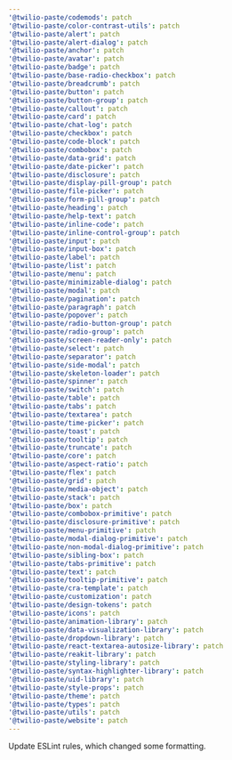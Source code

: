 ```yaml
---
'@twilio-paste/codemods': patch
'@twilio-paste/color-contrast-utils': patch
'@twilio-paste/alert': patch
'@twilio-paste/alert-dialog': patch
'@twilio-paste/anchor': patch
'@twilio-paste/avatar': patch
'@twilio-paste/badge': patch
'@twilio-paste/base-radio-checkbox': patch
'@twilio-paste/breadcrumb': patch
'@twilio-paste/button': patch
'@twilio-paste/button-group': patch
'@twilio-paste/callout': patch
'@twilio-paste/card': patch
'@twilio-paste/chat-log': patch
'@twilio-paste/checkbox': patch
'@twilio-paste/code-block': patch
'@twilio-paste/combobox': patch
'@twilio-paste/data-grid': patch
'@twilio-paste/date-picker': patch
'@twilio-paste/disclosure': patch
'@twilio-paste/display-pill-group': patch
'@twilio-paste/file-picker': patch
'@twilio-paste/form-pill-group': patch
'@twilio-paste/heading': patch
'@twilio-paste/help-text': patch
'@twilio-paste/inline-code': patch
'@twilio-paste/inline-control-group': patch
'@twilio-paste/input': patch
'@twilio-paste/input-box': patch
'@twilio-paste/label': patch
'@twilio-paste/list': patch
'@twilio-paste/menu': patch
'@twilio-paste/minimizable-dialog': patch
'@twilio-paste/modal': patch
'@twilio-paste/pagination': patch
'@twilio-paste/paragraph': patch
'@twilio-paste/popover': patch
'@twilio-paste/radio-button-group': patch
'@twilio-paste/radio-group': patch
'@twilio-paste/screen-reader-only': patch
'@twilio-paste/select': patch
'@twilio-paste/separator': patch
'@twilio-paste/side-modal': patch
'@twilio-paste/skeleton-loader': patch
'@twilio-paste/spinner': patch
'@twilio-paste/switch': patch
'@twilio-paste/table': patch
'@twilio-paste/tabs': patch
'@twilio-paste/textarea': patch
'@twilio-paste/time-picker': patch
'@twilio-paste/toast': patch
'@twilio-paste/tooltip': patch
'@twilio-paste/truncate': patch
'@twilio-paste/core': patch
'@twilio-paste/aspect-ratio': patch
'@twilio-paste/flex': patch
'@twilio-paste/grid': patch
'@twilio-paste/media-object': patch
'@twilio-paste/stack': patch
'@twilio-paste/box': patch
'@twilio-paste/combobox-primitive': patch
'@twilio-paste/disclosure-primitive': patch
'@twilio-paste/menu-primitive': patch
'@twilio-paste/modal-dialog-primitive': patch
'@twilio-paste/non-modal-dialog-primitive': patch
'@twilio-paste/sibling-box': patch
'@twilio-paste/tabs-primitive': patch
'@twilio-paste/text': patch
'@twilio-paste/tooltip-primitive': patch
'@twilio-paste/cra-template': patch
'@twilio-paste/customization': patch
'@twilio-paste/design-tokens': patch
'@twilio-paste/icons': patch
'@twilio-paste/animation-library': patch
'@twilio-paste/data-visualization-library': patch
'@twilio-paste/dropdown-library': patch
'@twilio-paste/react-textarea-autosize-library': patch
'@twilio-paste/reakit-library': patch
'@twilio-paste/styling-library': patch
'@twilio-paste/syntax-highlighter-library': patch
'@twilio-paste/uid-library': patch
'@twilio-paste/style-props': patch
'@twilio-paste/theme': patch
'@twilio-paste/types': patch
'@twilio-paste/utils': patch
'@twilio-paste/website': patch
---
```


Update ESLint rules, which changed some formatting.
